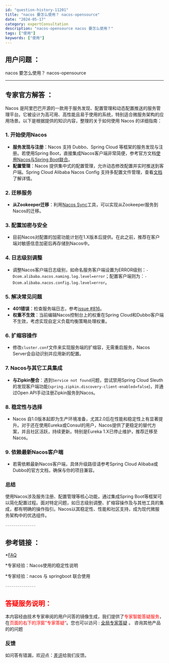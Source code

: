 ```yaml
---
id: "question-history-11201"
title: "nacos 要怎么使用？ nacos-opensource"
date: "2024-05-17"
category: expertConsultation
description: "nacos-opensource nacos 要怎么使用？"
tags: ["使用"]
keywords: ["使用"]
---
```


## 用户问题 ： 
 nacos 要怎么使用？ nacos-opensource 

---------------
## 专家官方解答 ：

Nacos 是阿里巴巴开源的一款用于服务发现、配置管理和动态配置推送的服务管理平台。它被设计为高可用、高性能且易于使用的系统，特别适合微服务架构的应用场景。以下是根据提供的知识内容，整理的关于如何使用 Nacos 的详细指南：

### 1. 开始使用Nacos
- **服务发现与注册**：Nacos 支持 Dubbo、Spring Cloud 等框架的服务发现与注册。若使用Spring Boot，直接集成Nacos客户端非常简便，参考官方文档[使用Nacos与Spring Boot联合](https://nacos.io/docs/latest/ecology/use-nacos-with-spring-boot/)。
- **配置管理**：Nacos 提供集中式的配置管理，允许动态修改配置并实时推送到客户端。Spring Cloud Alibaba Nacos Config 支持多配置文件管理，查看[文档](https://github.com/spring-cloud-incubator/spring-cloud-alibaba/wiki/Nacos-config)了解详情。

### 2. 迁移服务
- **从Zookeeper迁移**：利用[Nacos Sync](https://github.com/paderlol/nacos-sync-example)工具，可以实现从Zookeeper服务到Nacos的迁移。

### 3. 配置加密与安全
- 目前Nacos对配置的加密功能计划在1.X版本后提供。在此之前，推荐在客户端对敏感信息加密后再存储到Nacos中。

### 4. 日志级别调整
- 调整Nacos客户端日志级别，如命名服务客户端设置为ERROR级别：`-Dcom.alibaba.nacos.naming.log.level=error`；配置客户端则为：`-Dcom.alibaba.nacos.config.log.level=error`。

### 5. 解决常见问题
- **401错误**：检查服务端日志，参考[issue #816](https://github.com/alibaba/nacos/issues/816)。
- **权重不生效**：当前编辑Nacos控制台上的权重在Spring Cloud和Dubbo客户端不生效，考虑实现自定义负载均衡策略处理权重。

### 6. 扩缩容操作
- 修改`cluster.conf`文件来实现服务端的扩缩容，无需重启服务，Nacos Server会自动识别并应用新的配置。

### 7. Nacos与其它工具集成
- **与Zipkin整合**：遇到`Service not found`问题，尝试禁用Spring Cloud Sleuth的发现客户端功能(`spring.zipkin.discovery-client-enabled=false`)，并通过Open API手动注册Zipkin服务到Nacos。

### 8. 稳定性与选择
- Nacos 自1.0版本起即为生产环境准备，尤其2.0后在性能和稳定性上有显著提升。对于还在使用Eureka或Consul的用户，Nacos提供了更稳定的替代方案，并且社区活跃，持续更新。特别是Eureka 1.X已停止维护，推荐迁移至Nacos。

### 9. 依赖最新Nacos客户端
- 若需依赖最新Nacos客户端，具体升级路径请参考Spring Cloud Alibaba或Dubbo的官方文档，确保与你的项目兼容。

### 总结
使用Nacos涉及服务注册、配置管理等核心功能，通过集成Spring Boot等框架可以简化配置过程。面对特定问题，如日志级别调整、扩缩容操作及与其他工具的集成，都有明确的操作指引。Nacos以其稳定性、性能和社区支持，成为现代微服务架构中的优选组件。


<font color="#949494">---------------</font> 


## 参考链接 ：

*[FAQ](https://nacos.io/docs/latest/guide/user/faq)
 
 *专家经验：Nacos使用的稳定性说明 
 
 *专家经验：nacos 与 springboot 联合使用 


 <font color="#949494">---------------</font> 
 


## <font color="#FF0000">答疑服务说明：</font> 

本内容经由技术专家审阅的用户问答的镜像生成，我们提供了<font color="#FF0000">专家智能答疑服务</font>，在<font color="#FF0000">页面的右下的浮窗”专家答疑“</font>。您也可以访问 : [全局专家答疑](https://opensource.alibaba.com/chatBot) 。 咨询其他产品的的问题

### 反馈
如问答有错漏，欢迎点：[差评](https://ai.nacos.io/user/feedbackByEnhancerGradePOJOID?enhancerGradePOJOId=13740)给我们反馈。
